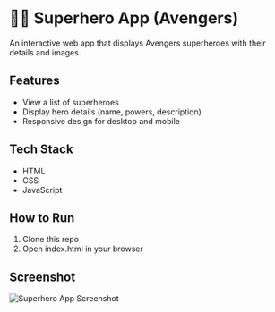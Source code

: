 # 🦸‍♂ Superhero App (Avengers)
An interactive web app that displays Avengers superheroes with their details and images.

## Features
- View a list of superheroes
- Display hero details (name, powers, description)
- Responsive design for desktop and mobile

## Tech Stack
- HTML
- CSS
- JavaScript

## How to Run
1. Clone this repo
2. Open index.html in your browser

## Screenshot
![Superhero App Screenshot](#) <!-- Add screenshot link later -->
